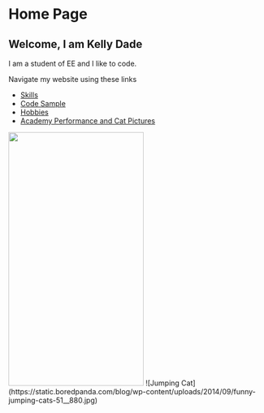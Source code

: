 # Home Page
## Welcome, I am Kelly Dade

I am a student of EE and I like to code. 

Navigate my website using these links

* [Skills](./skills.md)
* [Code Sample](./code_sample.md)
* [Hobbies](./hobby.md)
* [Academy Performance and Cat Pictures](./marks.md)


<img src="http://mutualmobile.github.io/MMDrawerController/ExampleImages/example2.png" width="266" height="500"/>
![Jumping Cat](https://static.boredpanda.com/blog/wp-content/uploads/2014/09/funny-jumping-cats-51__880.jpg)
